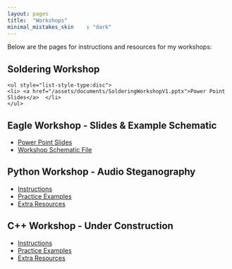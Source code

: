 ```yaml
---
layout: pages
title:  "Workshops"
minimal_mistakes_skin    : "dark"
---
```


Below are the pages for instructions and resources for my workshops:  

## Soldering Workshop
	<ul style="list-style-type:disc">
	<li> <a href="/assets/documents/SolderingWorkshopV1.pptx">Power Point Slides</a>  </li>
	</ul>

## Eagle Workshop - Slides & Example Schematic
   <ul style="list-style-type:disc">
   <li> <a href="/assets/documents/AutoCAD-Eagle-PCB-Design-Workshop.pptx">Power Point Slides</a>  </li>
   <li> <a href="/assets/documents/workshop.sch">Workshop Schematic File</a>  </li>
   </ul>
   

## Python Workshop - Audio Steganography
   <ul style="list-style-type:disc">
   <li> <a href="/_pages/python-instructions/">Instructions</a>  </li>
   <li> <a href="/_pages/python-practice-examples/">Practice Examples</a>  </li>
   <li> <a href="/_pages/python-extra-resources/">Extra Resources</a>  </li>
   </ul>
   
## C++ Workshop - Under Construction
   <ul style="list-style-type:disc">
   <li> <a href="/_pages/c++-instructions/">Instructions</a>  </li>
   <li> <a href="/_pages/c++-practice-examples/">Practice Examples</a>  </li>
   <li> <a href="/_pages/c++-extra-resources/">Extra Resources</a>  </li>
   </ul>
   
   
   
